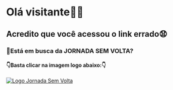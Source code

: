 # Olá visitante👋😃

## Acredito que você acessou o link errado😧

### 🤔Está em busca da **JORNADA SEM VOLTA**?

#### 👇Basta clicar na imagem logo abaixo:👇

<a href="https://lastingbrasil.com.br/jornadasemvolta"><img src="https://user-images.githubusercontent.com/102691423/162631799-99325254-2b9f-442f-80af-f31836f37063.png" alt="Logo Jornada Sem Volta"></a>
